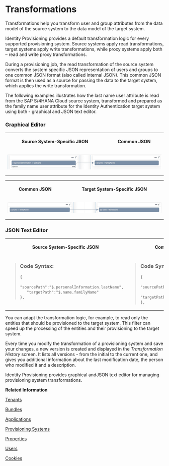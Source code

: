 <!-- loio81f5204a5829429781d9ecc8b171f287 -->

# Transformations

Transformations help you transform user and group attributes from the data model of the source system to the data model of the target system.



Identity Provisioning provides a default transformation logic for every supported provisioning system. Source systems apply read transformations, target systems apply write transformations, while proxy systems apply both – read and write proxy transformations.

During a provisioning job, the read transformation of the source system converts the system specific JSON representation of users and groups to one common JSON format \(also called internal JSON\). This common JSON format is then used as a source for passing the data to the target system, which applies the write transformation.

The following examples illustrates how the last name user attribute is read from the SAP S/4HANA Cloud source system, transformed and prepared as the family name user attribute for the Identity Authentication target system using both - graphical and JSON text editor.



### Graphical Editor


<table>
<tr>
<th valign="top">

Source System-Specific JSON

</th>
<th valign="top">

Common JSON

</th>
</tr>
<tr>
<td valign="top" colspan="2">

![](images/Transformations_Source_CommonDoc_0687416.png)

</td>
</tr>
</table>


<table>
<tr>
<th valign="top">

Common JSON

</th>
<th valign="top">

Target System-Specific JSON

</th>
</tr>
<tr>
<td valign="top" colspan="2">

![](images/Transformations_Target_CommonDoc_4f54f3e.png)

</td>
</tr>
</table>



### JSON Text Editor


<table>
<tr>
<th valign="top">

Source System-Specific JSON

</th>
<th valign="top">

Common JSON

</th>
<th valign="top">

Target System-Specific JSON

</th>
</tr>
<tr>
<td valign="top">

> ### Code Syntax:  
> ```
> {
>    "sourcePath":"$.personalInformation.lastName",
>    "targetPath":"$.name.familyName"
> },
> 
> ```



</td>
<td valign="top">

> ### Code Syntax:  
> ```
> {
>    "sourcePath":"$.name.familyName",
>    "targetPath":"$.name.familyName"
> },
> 
> ```



</td>
<td valign="top">

> ### Code Syntax:  
> ```
> {
>    "sourcePath":"$.name.familyName",
>    "targetPath":"$.name.familyName"
> },
> 
> ```



</td>
</tr>
</table>

You can adapt the transformation logic, for example, to read only the entities that should be provisioned to the target system. This filter can speed up the processing of the entities and their provisioning to the target system.

Every time you modify the transformation of a provisioning system and save your changes, a new version is created and displayed in the *Transformation History* screen. It lists all versions - from the initial to the current one, and gives you additional information about the last modification date, the person who modified it and a description.

Identity Provisioning provides graphical andJSON text editor for managing provisioning system transformations.

**Related Information**  


[Tenants](tenants-93160eb.md "A tenant refers to your (customer-specific) instance of SAP Cloud Identity Services. It's delivered to you as part of a bundle with an SAP cloud solution or as part of a self-service request in SAP BTP cockpit.")

[Bundles](bundles-25b65a4.md "A bundle is a group of preconfigured products and services which are sold together.")

[Applications](applications-404a11c.md "An application is associated with a consumer of Identity Authentication as an identity provider. This consumer could be for example an SAP cloud solution, a third-party application, SAP BTP subaccount, or the SAP Cloud Identity Services administration console.")

[Provisioning Systems](provisioning-systems-15da6af.md "Identity Provisioning provides connectors to various business applications for provisioning and deprovisioning of users and groups. These business applications are set up as provisioning systems in the administration console of SAP Cloud Identity Services.")

[Properties](properties-e92c1aa.md "Properties hold the configuration of a provisioning system.")

[Users](users-70e95d1.md "Users in SAP Cloud Identity Services fall into two categories: administrators and end users.")

[Cookies](cookies-e60fd04.md "")

